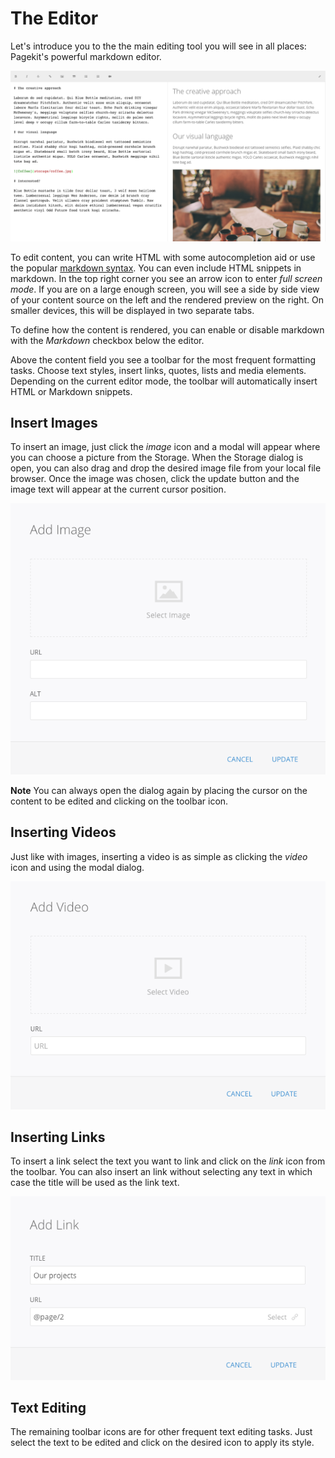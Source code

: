 # The Editor

Let's introduce you to the the main editing tool you will see in all places: Pagekit's powerful markdown editor.

![Markdown editor](assets/editor.png)

To edit content, you can write HTML with some autocompletion aid or use the popular [markdown syntax](http://daringfireball.net/projects/markdown/syntax). You can even include HTML snippets in markdown. In the top right corner you see an arrow icon to enter *full screen mode*. If you are on a large enough screen, you will see a side by side view of your content source on the left and the rendered preview on the right. On smaller devices, this will be displayed in two separate tabs.

To define how the content is rendered, you can enable or disable markdown with the *Markdown* checkbox below the editor.

Above the content field you see a toolbar for the most frequent formatting tasks. Choose text styles, insert links, quotes, lists and media elements. Depending on the current editor mode, the toolbar will automatically insert HTML or Markdown snippets.

## Insert Images
To insert an image, just click the _image_ icon and a modal will appear where you can choose a picture from the Storage. When the Storage dialog is open, you can also drag and drop the desired image file from your local file browser. Once the image was chosen, click the update button and the image text will appear at the current cursor position.

![Insert an image](assets/editor-image.png)

**Note** You can always open the dialog again by placing the cursor on the content to be edited and clicking on the toolbar icon.

## Inserting Videos
Just like with images, inserting a video is as simple as clicking the _video_ icon and using the modal dialog.

![Adding a video](assets/editor-video.png)

## Inserting Links
To insert a link select the text you want to link and click on the _link_ icon from the toolbar. You can also insert an link without selecting any text in which case the title will be used as the link text.

![Adding a link](assets/editor-link.png)

## Text Editing
The remaining toolbar icons are for other frequent text editing tasks. Just select the text to be edited and click on the desired icon to apply its style.
